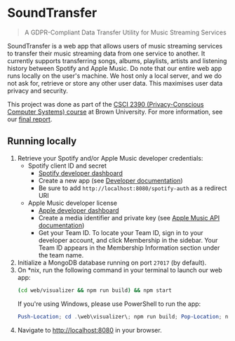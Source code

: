 # SoundTransfer
> A GDPR-Compliant Data Transfer Utility for Music Streaming Services

SoundTransfer is a web app that allows users of music streaming services to transfer their music streaming data from one service to another. It currently supports transferring songs, albums, playlists, artists and listening history between Spotify and Apple Music. Do note that our entire web app runs locally on the user's machine. We host only a local server, and we do not ask for, retrieve or store any other user data. This maximises user data privacy and security.

This project was done as part of the [CSCI 2390 (Privacy-Conscious Computer Systems) course](https://cs.brown.edu/courses/info/csci2390/) at Brown University. For more information, see our [final report](./report.pdf).

## Running locally

1. Retrieve your Spotify and/or Apple Music developer credentials:
   - Spotify client ID and secret
     - [Spotify developer dashboard](https://developer.spotify.com/dashboard)
     - Create a new app (see [Developer documentation](https://developer.spotify.com/documentation/web-api/concepts/apps))
     - Be sure to add `http://localhost:8080/spotify-auth` as a redirect URI
   - Apple Music developer license
     - [Apple developer dashboard](https://developer.apple.com)
     - Create a media identifier and private key (see [Apple Music API documentation](https://developer.apple.com/help/account/configure-app-capabilities/create-a-media-identifier-and-private-key/))
     - Get your Team ID. To locate your Team ID, sign in to your developer account, and click Membership in the sidebar. Your Team ID appears in the Membership Information section under the team name.
2. Initialize a MongoDB database running on port `27017` (by default).
3. On *nix, run the following command in your terminal to launch our web app:
   ```bash
   (cd web/visualizer && npm run build) && npm start
   ```
   If you're using Windows, please use PowerShell to run the app:
   ```powershell
   Push-Location; cd .\web\visualizer\; npm run build; Pop-Location; npm start
   ```
4. Navigate to [http://localhost:8080](http://localhost:8080) in your browser.
